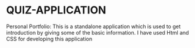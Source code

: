 # QUIZ-APPLICATION
Personal Portfolio: This is a standalone application which is used to get introduction by giving some of the  basic information.  I have used Html and CSS for developing this application

